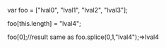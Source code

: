 
var foo = ["lval0", "lval1", "lval2", "lval3"];
    
foo[this.length] = "lval4";

foo[0];//result same as foo.splice(0,1,"lval4");=>lval4
